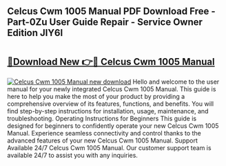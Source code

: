 ## Celcus Cwm 1005 Manual PDF Download Free - Part-0Zu User Guide Repair - Service Owner Edition JIY6l

# <h2><a href="http://cf13682.oget.top/?id=Celcus+Cwm+1005+Manual">🔗Download New 👉🔴 Celcus Cwm 1005 Manual</a></h2>

[![Celcus Cwm 1005 Manual new download](https://i.imgur.com/5g1atiW.png)](http://cf13682.oget.top/?id=Celcus+Cwm+1005+Manual)
Hello and welcome to the user manual for your newly integrated Celcus Cwm 1005 Manual. This guide is here to help you make the most of your product by providing a comprehensive overview of its features, functions, and benefits. You will find step-by-step instructions for installation, usage, maintenance, and troubleshooting. Operating Instructions for Beginners This guide is designed for beginners to confidently operate your new Celcus Cwm 1005 Manual. Experience seamless connectivity and control thanks to the advanced features of your new Celcus Cwm 1005 Manual. Support Available 24/7 Celcus Cwm 1005 Manual. Our customer support team is available 24/7 to assist you with any inquiries.
